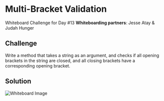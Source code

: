 # Multi-Bracket Validation
Whiteboard Challenge for Day #13
**Whiteboarding partners**: Jesse Atay & Judah Hunger

## Challenge
Write a method that takes a string as an argument, and checks if all opening brackets in the string are closed, and all closing brackets have a corresponding opening bracket.

## Solution
![Whiteboard Image](https://raw.githubusercontent.com/btaylor93/Data-Structures-and-Algorithms/master/assets/MultiBracketValidationWhiteboard.jpg)
